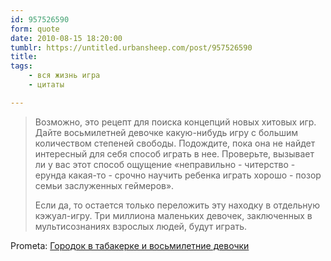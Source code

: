 ```yaml
---
id: 957526590
form: quote
date: 2010-08-15 18:20:00
tumblr: https://untitled.urbansheep.com/post/957526590
title: 
tags:
    - вся жизнь игра
    - цитаты

---
```


<blockquote>
<p>Возможно, это рецепт для поиска концепций новых хитовых игр. Дайте восьмилетней девочке какую-нибудь игру с большим количеством степеней свободы. Подождите, пока она не найдет интересный для себя способ играть в нее. Проверьте, вызывает ли у вас этот способ ощущение «неправильно - читерство - ерунда какая-то - срочно научить ребенка играть хорошо - позор семьи заслуженных геймеров».</p>

<p>Если да, то остается только переложить эту находку в отдельную кэжуал-игру. Три миллиона маленьких девочек, заключенных в мультисознаниях взрослых людей, будут играть.</p>
</blockquote>

Prometa: <a href="http://prometa.livejournal.com/400963.html">Городок в табакерке и восьмилетние девочки</a>
